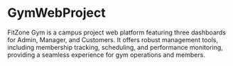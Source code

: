 # GymWebProject
FitZone Gym is a campus project web platform featuring three dashboards for Admin, Manager, and Customers. It offers robust management tools, including membership tracking, scheduling, and performance monitoring, providing a seamless experience for gym operations and members.
